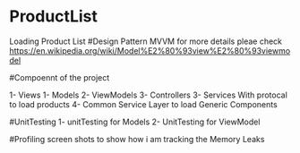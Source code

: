 # ProductList
Loading Product List
#Design Pattern
MVVM for more details pleae check 
https://en.wikipedia.org/wiki/Model%E2%80%93view%E2%80%93viewmodel

#Compoennt of the project

1- Views
1- Models 
2- ViewModels
3- Controllers
3- Services With protocal to load products 
4- Common Service Layer to load Generic Components

#UnitTesting
1- unitTesting for Models 
2- UnitTesting for ViewModel

#Profiling screen shots to show how i am tracking the Memory Leaks
